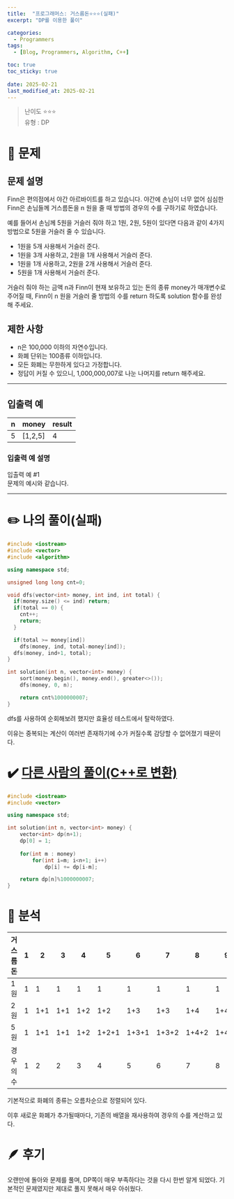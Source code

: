 ```yaml
---
title:  "프로그래머스: 거스름돈⭐⭐⭐(실패)"
excerpt: "DP를 이용한 풀이"

categories:
  - Programmers
tags:
  - [Blog, Programmers, Algorithm, C++]

toc: true
toc_sticky: true
 
date: 2025-02-21
last_modified_at: 2025-02-21
---
```

> 난이도 ⭐⭐⭐  
> 유형 : DP

# 🧐 문제
## 문제 설명

Finn은 편의점에서 야간 아르바이트를 하고 있습니다. 야간에 손님이 너무 없어 심심한 Finn은 손님들께 거스름돈을 n 원을 줄 때 방법의 경우의 수를 구하기로 하였습니다.

예를 들어서 손님께 5원을 거슬러 줘야 하고 1원, 2원, 5원이 있다면 다음과 같이 4가지 방법으로 5원을 거슬러 줄 수 있습니다.

- 1원을 5개 사용해서 거슬러 준다.
- 1원을 3개 사용하고, 2원을 1개 사용해서 거슬러 준다.
- 1원을 1개 사용하고, 2원을 2개 사용해서 거슬러 준다.
- 5원을 1개 사용해서 거슬러 준다.

거슬러 줘야 하는 금액 n과 Finn이 현재 보유하고 있는 돈의 종류 money가 매개변수로 주어질 때, Finn이 n 원을 거슬러 줄 방법의 수를 return 하도록 solution 함수를 완성해 주세요.

## 제한 사항

- n은 100,000 이하의 자연수입니다.
- 화폐 단위는 100종류 이하입니다.
- 모든 화폐는 무한하게 있다고 가정합니다.
- 정답이 커질 수 있으니, 1,000,000,007로 나눈 나머지를 return 해주세요.

---

## 입출력 예

|n|money|result|
|---|---|---|
|5|[1,2,5]|4|

### 입출력 예 설명

입출력 예 #1  
문제의 예시와 같습니다.

---
# ✏️ 나의 풀이(실패)
```cpp
#include <iostream>
#include <vector>
#include <algorithm>

using namespace std;

unsigned long long cnt=0;

void dfs(vector<int> money, int ind, int total) {
  if(money.size() <= ind) return;
  if(total == 0) {
    cnt++;
    return;
  }

  if(total >= money[ind])
    dfs(money, ind, total-money[ind]);
  dfs(money, ind+1, total);
}

int solution(int n, vector<int> money) {   
    sort(money.begin(), money.end(), greater<>());
    dfs(money, 0, n);

    return cnt%1000000007;
}
```

dfs를 사용하여 순회해보려 했지만 효율성 테스트에서 탈락하였다.

이유는 중복되는 계산이 여러번 존재하기에 수가 커질수록 감당할 수 없어졌기 때문이다.

# ✔️ [다른 사람의 풀이(C++로 변환)](https://letzgorats.tistory.com/entry/%ED%94%84%EB%A1%9C%EA%B7%B8%EB%9E%98%EB%A8%B8%EC%8A%A4-%EC%BD%94%EB%94%A9%ED%85%8C%EC%8A%A4%ED%8A%B8-%EC%97%B0%EC%8A%B5-%EA%B1%B0%EC%8A%A4%EB%A6%84%EB%8F%88Python)
```cpp
#include <iostream>
#include <vector>

using namespace std;

int solution(int n, vector<int> money) {   
    vector<int> dp(n+1);
    dp[0] = 1;
    
    for(int m : money)
        for(int i=m; i<n+1; i++)
            dp[i] += dp[i-m];

    return dp[n]%1000000007;
}
```

# 🧐 분석
|거스름돈|1|2|3|4|5|6|7|8|9|
|---|---|---|---|---|---|---|---|---|---|
|1원|1|1|1|1|1|1|1|1|1|
|2원|1|1+1|1+1|1+2|1+2|1+3|1+3|1+4|1+4|
|5원|1|1+1|1+1|1+2|1+2+1|1+3+1|1+3+2|1+4+2|1+4+3|
|경우의 수|1|2|2|3|4|5|6|7|8|

기본적으로 화폐의 종류는 오름차순으로 정렬되어 있다.  

이후 새로운 화폐가 추가될때마다, 기존의 배열을 재사용하여 경우의 수를 계산하고 있다.



# 🪶 후기
오랜만에 돌아와 문제를 풀며, DP쪽이 매우 부족하다는 것을 다시 한번 알게 되었다.
기본적인 문제였지만 제대로 풀지 못해서 매우 아쉬웠다.
